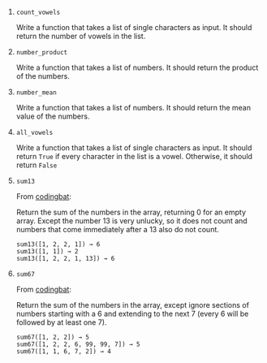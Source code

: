 1.  `count_vowels`

    Write a function that takes a list of single characters as input. It should return the number of vowels in the list.

1.  `number_product`

    Write a function that takes a list of numbers. It should return the product of the numbers.

1.  `number_mean`

    Write a function that takes a list of numbers. It should return the mean value of the numbers.

1.  `all_vowels`

    Write a function that takes a list of single characters as input. It should return `True` if every character in the list is a vowel. Otherwise, it should return `False`

1.  `sum13`

    From [codingbat](https://codingbat.com/prob/p167025):

    Return the sum of the numbers in the array, returning 0 for an empty array. Except the number 13 is very unlucky, so it does not count and numbers that come immediately after a 13 also do not count.

    ```
    sum13([1, 2, 2, 1]) → 6
    sum13([1, 1]) → 2
    sum13([1, 2, 2, 1, 13]) → 6
    ```

1.  `sum67`

    From [codingbat](https://codingbat.com/prob/p108886):

    Return the sum of the numbers in the array, except ignore sections of numbers starting with a 6 and extending to the next 7 (every 6 will be followed by at least one 7).

    ```
    sum67([1, 2, 2]) → 5
    sum67([1, 2, 2, 6, 99, 99, 7]) → 5
    sum67([1, 1, 6, 7, 2]) → 4
    ```
